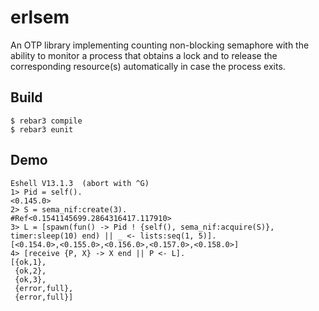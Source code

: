 erlsem
=====

An OTP library implementing counting non-blocking semaphore with the ability to
monitor a process that obtains a lock and to release the corresponding
resource(s) automatically in case the process exits.

Build
-----

    $ rebar3 compile
    $ rebar3 eunit

Demo
----

    Eshell V13.1.3  (abort with ^G)
    1> Pid = self().
    <0.145.0>
    2> S = sema_nif:create(3).
    #Ref<0.1541145699.2864316417.117910>
    3> L = [spawn(fun() -> Pid ! {self(), sema_nif:acquire(S)}, timer:sleep(10) end) || _ <- lists:seq(1, 5)].
    [<0.154.0>,<0.155.0>,<0.156.0>,<0.157.0>,<0.158.0>]
    4> [receive {P, X} -> X end || P <- L].
    [{ok,1},
     {ok,2},
     {ok,3},
     {error,full},
     {error,full}]
